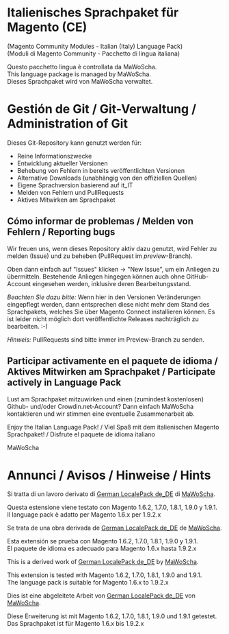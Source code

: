 # Italienisches Sprachpaket für Magento (CE)
(Magento Community Modules - Italian (Italy) Language Pack)<br />
(Moduli di Magento Community - Pacchetto di lingua italiana)

Questo pacchetto lingua è controllata da MaWoScha.<br />
This language package is managed by MaWoScha.<br />
Dieses Sprachpaket wird von MaWoScha verwaltet.


# Gestión de Git / Git-Verwaltung / Administration of Git

Dieses Git-Repository kann genutzt werden für:

* Reine Informationszwecke
* Entwicklung aktueller Versionen
* Behebung von Fehlern in bereits veröffentlichten Versionen
* Alternative Downloads (unabhängig von den offiziellen Quellen)
* Eigene Sprachversion basierend auf it_IT
* Melden von Fehlern und PullRequests
* Aktives Mitwirken am Sprachpaket

## Cómo informar de problemas / Melden von Fehlern / Reporting bugs

Wir freuen uns, wenn dieses Repository aktiv dazu genutzt, wird Fehler zu melden (Issue) und zu beheben (PullRequest im _preview_-Branch).

Oben dann einfach auf "Issues" klicken -> "New Issue", um ein Anliegen zu übermitteln. Bestehende Anliegen hingegen können auch ohne GitHub-Account eingesehen werden, inklusive deren Bearbeitungsstand.

_Beachten Sie dazu bitte:_ Wenn hier in den Versionen Veränderungen eingepflegt werden, dann entsprechen diese nicht mehr dem Stand des Sprachpakets, welches Sie über Magento Connect installieren können. Es ist leider nicht möglich dort veröffentlichte Releases nachträglich zu bearbeiten. :-)

_Hinweis:_ PullRequests sind bitte immer im Preview-Branch zu senden.

## Participar activamente en el paquete de idioma / Aktives Mitwirken am Sprachpaket / Participate actively in Language Pack

Lust am Sprachpaket mitzuwirken und einen (zumindest kostenlosen) Github- und/oder Crowdin.net-Account? Dann einfach MaWoScha kontaktieren und wir stimmen eine eventuelle Zusammenarbeit ab.

Enjoy the Italian Language Pack! / Viel Spaß mit dem italienischen Magento Sprachpaket! / Disfrute el paquete de idioma italiano

MaWoScha


# Annunci / Avisos / Hinweise / Hints

Si tratta di un lavoro derivato di [German LocalePack de_DE](https://github.com/MaWoScha/German_LocalePack_de_DE) di [MaWoScha](https://github.com/MaWoScha/).

Questa estensione viene testato con Magento 1.6.2, 1.7.0, 1.8.1, 1.9.0 y 1.9.1. <br />
Il language pack è adatto per Magento 1.6.x per 1.9.2.x


Se trata de una obra derivada de [German LocalePack de_DE](https://github.com/MaWoScha/German_LocalePack_de_DE) de [MaWoScha](https://github.com/MaWoScha/).

Esta extensión se prueba con Magento 1.6.2, 1.7.0, 1.8.1, 1.9.0 y 1.9.1. <br />
El paquete de idioma es adecuado para Magento 1.6.x hasta 1.9.2.x


This is a derived work of [German LocalePack de_DE](https://github.com/MaWoScha/German_LocalePack_de_DE) by [MaWoScha](https://github.com/MaWoScha/).

This extension is tested with Magento 1.6.2, 1.7.0, 1.8.1, 1.9.0 and 1.9.1. <br />
The language pack is suitable for Magento 1.6.x to 1.9.2.x


Dies ist eine abgeleitete Arbeit von [German LocalePack de_DE](https://github.com/MaWoScha/German_LocalePack_de_DE) von [MaWoScha](https://github.com/MaWoScha/).

Diese Erweiterung ist mit Magento 1.6.2, 1.7.0, 1.8.1, 1.9.0 und 1.9.1 getestet. <br />
Das Sprachpaket ist für Magento 1.6.x bis 1.9.2.x
